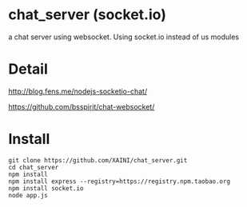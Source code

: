 chat_server (socket.io)
===============

a chat server using websocket. Using socket.io instead of us modules

Detail
==================

http://blog.fens.me/nodejs-socketio-chat/

https://github.com/bsspirit/chat-websocket/

Install
==================

```{bash}
git clone https://github.com/XAINI/chat_server.git
cd chat_server
npm install
npm install express --registry=https://registry.npm.taobao.org
npm install socket.io
node app.js
```

